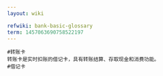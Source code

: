 ```yaml
---
layout: wiki

refwiki: bank-basic-glossary
term: 1457063690758522197
---
```


```
#转账卡 
转账卡是实时扣账的借记卡，具有转账结算、存取现金和消费功能。
#借记卡

```
